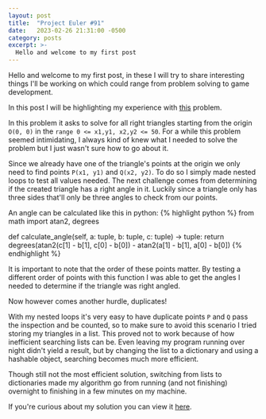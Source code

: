 ```yaml
---
layout: post
title:  "Project Euler #91"
date:   2023-02-26 21:31:00 -0500
category: posts
excerpt: >-
  Hello and welcome to my first post
---
```


Hello and welcome to my first post, in these I will try to share interesting things I'll be working on which
could range from problem solving to game development.

In this post I will be highlighting my experience with [this](https://projecteuler.net/problem=91) problem.

In this problem it asks to solve for all right triangles starting from the origin `O(0, 0)` in the 
`range 0 <= x1,y1, x2,y2 <= 50`. For a while this problem seemed intimidating, I always kind of knew what I needed to solve the problem but I just wasn't sure how to go about it.

Since we already have one of the triangle's points at the origin we only need to find points `P(x1, y1)` and
`Q(x2, y2)`. To do so I simply made nested loops to test all values needed. The next challenge comes from
determining if the created triangle has a right angle in it. Luckily since a triangle only has three sides that'll only be three angles to check from our points.

An angle can be calculated like this in python:
{% highlight python %}
from math import atan2, degrees

def calculate_angle(self, a: tuple, b: tuple, c: tuple) -> tuple:
    return degrees(atan2(c[1] - b[1], c[0] - b[0]) - atan2(a[1] - b[1], a[0] - b[0])
{% endhighlight %}

It is important to note that the order of these points matter. By testing a different order of points with
this function I was able to get the angles I needed to determine if the triangle was right angled.

Now however comes another hurdle, duplicates!

With my nested loops it's very easy to have duplicate points `P` and `Q` pass the inspection and be counted, so to make sure to avoid this scenario I tried storing my triangles in a list. This proved not to work because of how inefficient searching lists can be. Even leaving my program running over night didn't yield a result, but by changing the list to a dictionary and using a hashable object, searching becomes much more efficient.

Though still not the most efficient solution, switching from lists to dictionaries made my algorithm go from running (and not finishing) overnight to finishing in a few minutes on my machine.

If you're curious about my solution you can view it [here](https://github.com/Staggier/ProjectEuler/blob/master/python/PE%23091.py).